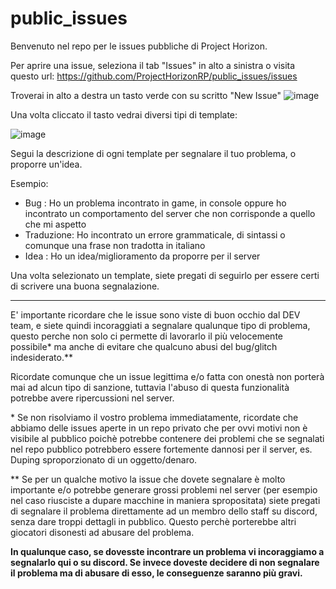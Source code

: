# public_issues
Benvenuto nel repo per le issues pubbliche di Project Horizon.

Per aprire una issue, seleziona il tab "Issues" in alto a sinistra o visita questo url: https://github.com/ProjectHorizonRP/public_issues/issues

Troverai in alto a destra un tasto verde con su scritto "New Issue"
![image](https://user-images.githubusercontent.com/14958556/161761167-a8c6ee1a-b4ed-449a-8591-550c122c6077.png)

Una volta cliccato il tasto vedrai diversi tipi di template:

![image](https://user-images.githubusercontent.com/14958556/161761412-c0d83f3a-6f60-424f-9efa-7a917c4bbb16.png)

Segui la descrizione di ogni template per segnalare il tuo problema, o proporre un'idea.

Esempio:

* Bug : Ho un problema incontrato in game, in console oppure ho incontrato un comportamento del server che non corrisponde a quello che mi aspetto
* Traduzione: Ho incontrato un errore grammaticale, di sintassi o comunque una frase non tradotta in italiano
* Idea : Ho un idea/miglioramento da proporre per il server

Una volta selezionato un template, siete pregati di seguirlo per essere certi di scrivere una buona segnalazione.

--------------

E' importante ricordare che le issue sono viste di buon occhio dal DEV team, e siete quindi incoraggiati a segnalare qualunque tipo di problema, questo perche non solo ci permette di lavorarlo il più velocemente possibile* ma anche di evitare che qualcuno abusi del bug/glitch indesiderato.**

Ricordate comunque che un issue legittima e/o fatta con onestà non porterà mai ad alcun tipo di sanzione, tuttavia l'abuso di questa funzionalità potrebbe avere ripercussioni nel server.

\* Se non risolviamo il vostro problema immediatamente, ricordate che abbiamo delle issues aperte in un repo privato che per ovvi motivi non è visibile al pubblico poichè potrebbe contenere dei problemi che se segnalati nel repo pubblico potrebbero essere fortemente dannosi per il server, es. Duping sproporzionato di un oggetto/denaro.

\** Se per un qualche motivo la issue che dovete segnalare è molto importante e/o potrebbe generare grossi problemi nel server (per esempio nel caso riusciste a dupare macchine in maniera spropositata) siete pregati di segnalare il problema direttamente ad un membro dello staff su discord, senza dare troppi dettagli in pubblico. Questo perchè porterebbe altri giocatori disonesti ad abusare del problema.

**In qualunque caso, se dovesste incontrare un problema vi incoraggiamo a segnalarlo qui o su discord.
Se invece doveste decidere di non segnalare il problema ma di abusare di esso, le conseguenze saranno più gravi.**
